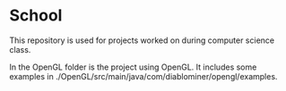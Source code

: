 # School
This repository is used for projects worked on during computer science class.

In the OpenGL folder is the project using OpenGL. It includes some examples in ./OpenGL/src/main/java/com/diablominer/opengl/examples.
